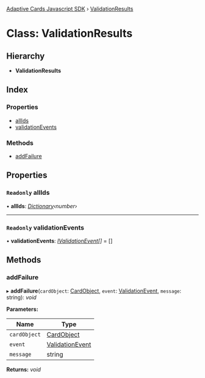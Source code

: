 [Adaptive Cards Javascript SDK](../README.md) › [ValidationResults](validationresults.md)

# Class: ValidationResults

## Hierarchy

* **ValidationResults**

## Index

### Properties

* [allIds](validationresults.md#readonly-allids)
* [validationEvents](validationresults.md#readonly-validationevents)

### Methods

* [addFailure](validationresults.md#addfailure)

## Properties

### `Readonly` allIds

• **allIds**: *[Dictionary](../README.md#dictionary)‹number›*

___

### `Readonly` validationEvents

• **validationEvents**: *[IValidationEvent](../interfaces/ivalidationevent.md)[]* = []

## Methods

###  addFailure

▸ **addFailure**(`cardObject`: [CardObject](cardobject.md), `event`: [ValidationEvent](../enums/validationevent.md), `message`: string): *void*

**Parameters:**

Name | Type |
------ | ------ |
`cardObject` | [CardObject](cardobject.md) |
`event` | [ValidationEvent](../enums/validationevent.md) |
`message` | string |

**Returns:** *void*
